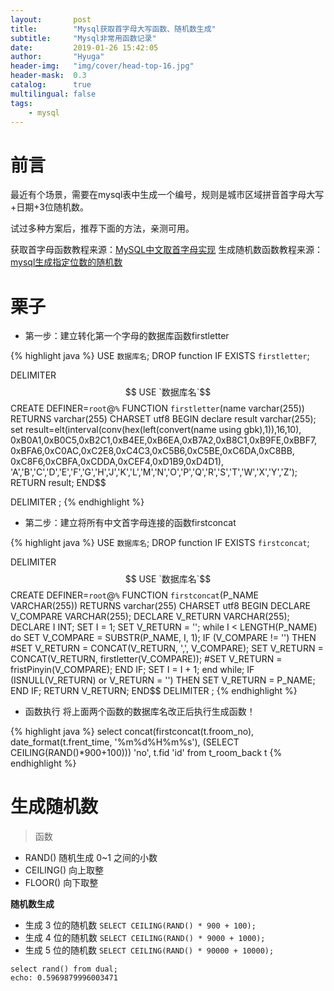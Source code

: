 ```yaml
---
layout:       post
title:        "Mysql获取首字母大写函数、随机数生成"
subtitle:     "Mysql非常用函数记录"
date:         2019-01-26 15:42:05
author:       "Hyuga"
header-img:   "img/cover/head-top-16.jpg"
header-mask:  0.3
catalog:      true
multilingual: false
tags:
    - mysql
---
```


# 前言
最近有个场景，需要在mysql表中生成一个编号，规则是城市区域拼音首字母大写+日期+3位随机数。

试过多种方案后，推荐下面的方法，亲测可用。

获取首字母函数教程来源：[MySQL中文取首字母实现](https://blog.csdn.net/zane3/article/details/77504673)
生成随机数函数教程来源：[mysql生成指定位数的随机数](https://blog.csdn.net/zhou520yue520/article/details/82882994)

# 栗子

- 第一步：建立转化第一个字母的数据库函数firstletter

{% highlight java %}
USE `数据库名`;
DROP function IF EXISTS `firstletter`;

DELIMITER $$
USE `数据库名`$$
CREATE DEFINER=`root`@`%` FUNCTION `firstletter`(name varchar(255)) RETURNS varchar(255) CHARSET utf8
BEGIN
declare result varchar(255);
  set result=elt(interval(conv(hex(left(convert(name using gbk),1)),16,10),
  0xB0A1,0xB0C5,0xB2C1,0xB4EE,0xB6EA,0xB7A2,0xB8C1,0xB9FE,0xBBF7,
        0xBFA6,0xC0AC,0xC2E8,0xC4C3,0xC5B6,0xC5BE,0xC6DA,0xC8BB,
        0xC8F6,0xCBFA,0xCDDA,0xCEF4,0xD1B9,0xD4D1),
         'A','B','C','D','E','F','G','H','J','K','L','M','N','O','P','Q','R','S','T','W','X','Y','Z');
RETURN result;
END$$

DELIMITER ;
{% endhighlight %}

- 第二步：建立将所有中文首字母连接的函数firstconcat

{% highlight java %}
USE `数据库名`;
DROP function IF EXISTS `firstconcat`;

DELIMITER $$
USE `数据库名`$$
CREATE DEFINER=`root`@`%` FUNCTION `firstconcat`(P_NAME VARCHAR(255)) RETURNS varchar(255) CHARSET utf8
BEGIN
DECLARE V_COMPARE VARCHAR(255);
    DECLARE V_RETURN VARCHAR(255);
    DECLARE I INT;
    SET I = 1;
    SET V_RETURN = '';
    while I < LENGTH(P_NAME) do
        SET V_COMPARE = SUBSTR(P_NAME, I, 1);
        IF (V_COMPARE != '') THEN
            #SET V_RETURN = CONCAT(V_RETURN, ',', V_COMPARE);
            SET V_RETURN = CONCAT(V_RETURN, firstletter(V_COMPARE));
            #SET V_RETURN = fristPinyin(V_COMPARE);
        END IF;
        SET I = I + 1;
    end while;
    IF (ISNULL(V_RETURN) or V_RETURN = '') THEN
        SET V_RETURN = P_NAME;
    END IF;
    RETURN V_RETURN;
END$$
DELIMITER ;
{% endhighlight %}

- 函数执行
将上面两个函数的数据库名改正后执行生成函数！

{% highlight java %}
select
  concat(firstconcat(t.froom_no), date_format(t.frent_time, '%m%d%H%m%s'), (SELECT CEILING(RAND()*900+100))) 'no',
  t.fid 'id'
from t_room_back t
{% endhighlight %}

# 生成随机数

> 函数
- RAND()     随机生成 0~1 之间的小数
- CEILING()  向上取整
- FLOOR()    向下取整


**随机数生成**
- 生成 3 位的随机数 `SELECT CEILING(RAND() * 900 + 100);`
- 生成 4 位的随机数 `SELECT CEILING(RAND() * 9000 + 1000);`
- 生成 5 位的随机数 `SELECT CEILING(RAND() * 90000 + 10000);`

```
select rand() from dual;
echo: 0.5969879996003471
```
